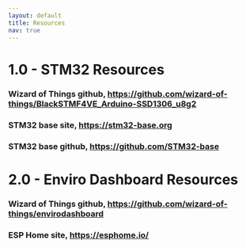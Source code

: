 ```yaml
---
layout: default
title: Resources
nav: true
---
```


# 1.0 - STM32 Resources

### Wizard of Things github, <https://github.com/wizard-of-things/BlackSTMF4VE_Arduino-SSD1306_u8g2>

### STM32 base site, <https://stm32-base.org>

### STM32 base github, <https://github.com/STM32-base>

# 2.0 - Enviro Dashboard Resources

### Wizard of Things github, <https://github.com/wizard-of-things/envirodashboard>

### ESP Home site, <https://esphome.io/>



